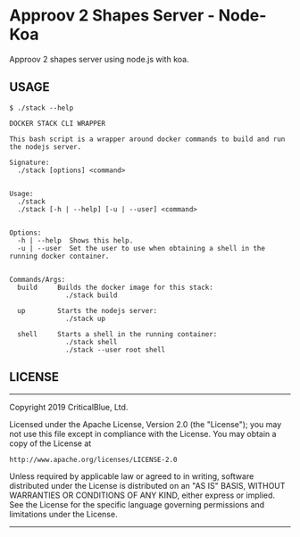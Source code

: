 # Approov 2 Shapes Server - Node-Koa

Approov 2 shapes server using node.js with koa.

## USAGE

```
$ ./stack --help

DOCKER STACK CLI WRAPPER

This bash script is a wrapper around docker commands to build and run the nodejs server.

Signature:
  ./stack [options] <command>


Usage:
  ./stack
  ./stack [-h | --help] [-u | --user] <command>


Options:
  -h | --help  Shows this help.
  -u | --user  Set the user to use when obtaining a shell in the running docker container.


Commands/Args:
  build     Builds the docker image for this stack:
              ./stack build

  up        Starts the nodejs server:
              ./stack up

  shell     Starts a shell in the running container:
              ./stack shell
              ./stack --user root shell
```

## LICENSE

----

Copyright 2019 CriticalBlue, Ltd.

Licensed under the Apache License, Version 2.0 (the "License");
you may not use this file except in compliance with the License.
You may obtain a copy of the License at

    http://www.apache.org/licenses/LICENSE-2.0

Unless required by applicable law or agreed to in writing, software
distributed under the License is distributed on an "AS IS" BASIS,
WITHOUT WARRANTIES OR CONDITIONS OF ANY KIND, either express or implied.
See the License for the specific language governing permissions and
limitations under the License.

----

